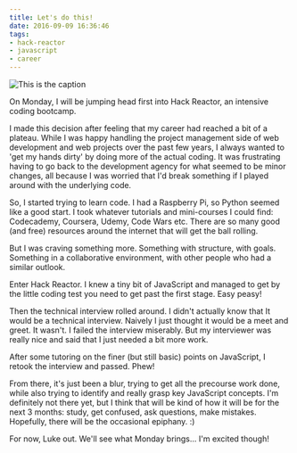 ```yaml
---
title: Let's do this!
date: 2016-09-09 16:36:46
tags:
- hack-reactor
- javascript
- career
---
```

![This is the caption](/images/journey_start.jpg)

On Monday, I will be jumping head first into Hack Reactor, an intensive coding bootcamp.

I made this decision after feeling that my career had reached a bit of a plateau. While I was happy handling the project management side of web development and web projects over the past few years, I always wanted to 'get my hands dirty' by doing more of the actual coding. It was frustrating having to go back to the development agency for what seemed to be minor changes, all because I was worried that I'd break something if I played around with the underlying code.

So, I started trying to learn code. I had a Raspberry Pi, so Python seemed like a good start. I took whatever tutorials and mini-courses I could find: Codecademy, Coursera, Udemy, Code Wars etc. There are so many good (and free) resources around the internet that will get the ball rolling.

But I was craving something more. Something with structure, with goals. Something in a collaborative environment, with other people who had a similar outlook.

Enter Hack Reactor. I knew a tiny bit of JavaScript and managed to get by the little coding test you need to get past the first stage. Easy peasy!

Then the technical interview rolled around. I didn't actually know that It would be a technical interview. Naively I just thought it would be a meet and greet. It wasn't. I failed the interview miserably. But my interviewer was really nice and said that I just needed a bit more work.

After some tutoring on the finer (but still basic) points on JavaScript, I retook the interview and passed. Phew!

From there, it's just been a blur, trying to get all the precourse work done, while also trying to identify and really grasp key JavaScript concepts. I'm definitely not there yet, but I think that will be kind of how it will be for the next 3 months: study, get confused, ask questions, make mistakes. Hopefully, there will be the occasional epiphany. :)

For now, Luke out. We'll see what Monday brings... I'm excited though!